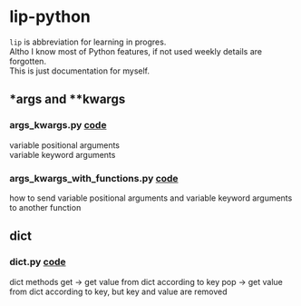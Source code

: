 # lip-python

`lip` is abbreviation for learning in progres.  
Altho I know most of Python features, if not used weekly details are forgotten.  
This is just documentation for myself.

## *args and **kwargs

### args_kwargs.py [code](./args_kwargs.py)
variable positional arguments  
variable keyword arguments  

### args_kwargs_with_functions.py [code](./args_kwargs_with_functions.py)
how to send variable positional arguments and variable keyword arguments to another function 

## dict

### dict.py [code](./dict.py)
dict methods
get -> get value from dict according to key
pop -> get value from dict according to key, but key and value are removed